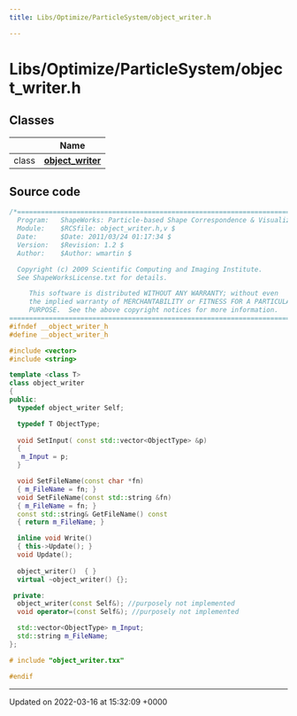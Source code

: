```yaml
---
title: Libs/Optimize/ParticleSystem/object_writer.h

---
```


# Libs/Optimize/ParticleSystem/object_writer.h



## Classes

|                | Name           |
| -------------- | -------------- |
| class | **[object_writer](../Classes/classobject__writer.md)**  |




## Source code

```cpp
/*=========================================================================
  Program:   ShapeWorks: Particle-based Shape Correspondence & Visualization
  Module:    $RCSfile: object_writer.h,v $
  Date:      $Date: 2011/03/24 01:17:34 $
  Version:   $Revision: 1.2 $
  Author:    $Author: wmartin $

  Copyright (c) 2009 Scientific Computing and Imaging Institute.
  See ShapeWorksLicense.txt for details.

     This software is distributed WITHOUT ANY WARRANTY; without even 
     the implied warranty of MERCHANTABILITY or FITNESS FOR A PARTICULAR 
     PURPOSE.  See the above copyright notices for more information.
=========================================================================*/
#ifndef __object_writer_h
#define __object_writer_h

#include <vector>
#include <string>

template <class T>
class object_writer
{
public:
  typedef object_writer Self;

  typedef T ObjectType;
  
  void SetInput( const std::vector<ObjectType> &p)
  {
   m_Input = p;
  }

  void SetFileName(const char *fn)
  { m_FileName = fn; }
  void SetFileName(const std::string &fn)
  { m_FileName = fn; }
  const std::string& GetFileName() const
  { return m_FileName; }

  inline void Write()
  { this->Update(); }
  void Update();
  
  object_writer()  { }
  virtual ~object_writer() {};

 private:
  object_writer(const Self&); //purposely not implemented
  void operator=(const Self&); //purposely not implemented

  std::vector<ObjectType> m_Input;
  std::string m_FileName;
};

# include "object_writer.txx"

#endif
```


-------------------------------

Updated on 2022-03-16 at 15:32:09 +0000
